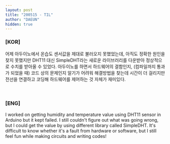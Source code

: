 ```yaml
---
layout: post
title: "200515 - TIL"
author: "DAEUN"
hidden: true
---
```


### [KOR]
어제 아두이노에서 온습도 센서값을 제대로 불러오지 못했었는데, 아직도 정확한 원인을 찾지 못했지만 DHT11 대신 SimpleDHT라는 새로운 라이브러리를 다운받아 정상적으로 수치를 받아올 수 있었다. 아두이노를 하면서 하드웨어의 결함인지, (컴파일까지 통과가 되었을 때) 코드 상의 문제인지 알기가 어려워 해결방법을 찾는데 시간이 더 걸리지만 전선을 연결하고 코딩해 하드웨어를 제어하는 것 자체가 재미있다.
<br><br><br>
### [ENG]
I worked on getting humidity and temperature value using DHT11 sensor in Arduino but it kept failed. I still couldn't figure out what was going wrong, but I could get the value by using different library called SimpleDHT. It's difficult to know whether it's a fault from hardware or software, but I still feel fun while making circuits and writing codes!